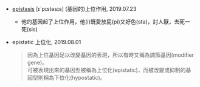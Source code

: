 - [epistasis](https://tw.dictionary.search.yahoo.com/search?p=epistasis) [ɪˋpɪstəsɪs] (基因的)上位作用, 2019.07.23
  - 他的基因起了上位作用，他(i)既愛放屁(pi)又好色(sta)，討人厭，去死一死(sis)

- epistatic 上位化, 2019.08.01
  > 因為上位基因足以改變基因的表現，所以有時又稱為調節基因(modifier gene)。
  > <br>可被表現出來的基因型被稱為上位化(epistatic)，而被改變或抑制的基因型則稱為下位化(hypostatic)。
